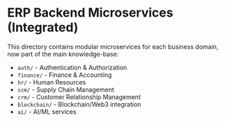 # ERP Backend Microservices (Integrated)

This directory contains modular microservices for each business domain, now part of the main knowledge-base:
- `auth/` - Authentication & Authorization
- `finance/` - Finance & Accounting
- `hr/` - Human Resources
- `scm/` - Supply Chain Management
- `crm/` - Customer Relationship Management
- `blockchain/` - Blockchain/Web3 integration
- `ai/` - AI/ML services
